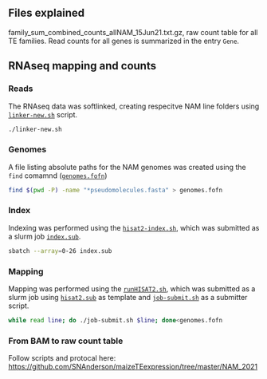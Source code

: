 ## Files explained
family_sum_combined_counts_allNAM_15Jun21.txt.gz, raw count table for all TE families. Read counts for all genes is summarized in the entry `Gene`.

## RNAseq mapping and counts

### Reads 

The RNAseq data was softlinked, creating respecitve NAM line folders using [`linker-new.sh`](scripts/linker-new.sh) script.

```bash
./linker-new.sh
```

### Genomes

A file listing absolute paths for the NAM genomes was created using the `find` comamnd ([`genomes.fofn`](scripts/genomes.fofn))

```bash
find $(pwd -P) -name "*pseudomolecules.fasta" > genomes.fofn
```

### Index

Indexing was performed using the [`hisat2-index.sh`](scripts/hisat2-index.sh), which was submitted as a slurm job [`index.sub`](scripts/index.sub).

```bash
sbatch --array=0-26 index.sub
```

### Mapping

Mapping was performed using the [`runHISAT2.sh`](scripts/runHISAT2.sh), which was submitted as a slurm job using [`hisat2.sub`](scripts/hisat2.sub) as template and [`job-submit.sh`](scripts/job-submit.sh) as a submitter script.

```bash
while read line; do ./job-submit.sh $line; done<genomes.fofn
```

### From BAM to raw count table
Follow scripts and protocal here: https://github.com/SNAnderson/maizeTEexpression/tree/master/NAM_2021

